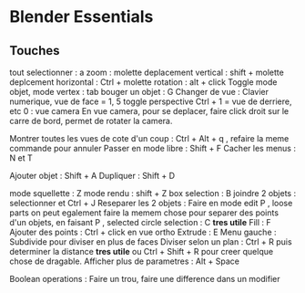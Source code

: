 # Blender Essentials


## Touches 

  tout selectionner : a
  zoom : molette
  deplacement vertical : shift + molette
  deplcement horizontal : Ctrl + molette
  rotation : alt + click
  Toggle mode objet, mode vertex : tab
  bouger un objet : G
  Changer de vue : Clavier numerique, vue de face = 1, 5 toggle perspective
    Ctrl + 1 = vue de derriere, etc
    0 : vue camera
  En vue camera, pour se deplacer, faire click droit sur le carre de bord, permet de rotater la camera.

  Montrer toutes les vues de cote d'un coup : Ctrl + Alt + q , refaire la meme commande pour annuler
  Passer en mode libre : Shift + F
  Cacher les menus : N et T

  Ajouter objet : Shift + A
  Dupliquer : Shift + D

  mode squellette : Z
  mode rendu : shift + Z
  box selection : B
  joindre 2 objets : selectionner et Ctrl + J
  Reseparer les 2 objets : Faire en mode edit P , loose parts
  on peut egalement faire la memem chose pour separer des points d'un objets, en faisant P , selected
  circle selection : C **tres utile**
  Fill : F
  Ajouter des points : Ctrl + click en vue ortho
  Extrude : E
  Menu gauche : Subdivide pour diviser en plus de faces
  Diviser selon un plan : Ctrl + R puis determiner la distance **tres utile** ou Ctrl + Shift + R pour creer quelque chose de dragable.
  Afficher plus de parametres : Alt + Space



  Boolean operations : Faire un trou, faire une difference dans un modifier